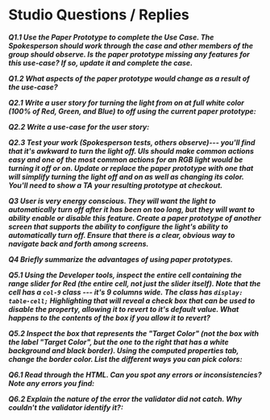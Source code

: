 # Studio Questions / Replies

***Q1.1 Use the Paper Prototype to complete the Use Case. The Spokesperson should work through the case and other members of the group should observe. Is the paper prototype missing any features for this use-case? If so, update it and complete the case.***

***Q1.2 What aspects of the paper prototype would change as a result of the
use-case?***

***Q2.1 Write a user story for turning the light from on at full white color (100% of Red, Green, and Blue) to off using the current paper prototype:***

***Q2.2 Write a use-case for the user story:***

***Q2.3 Test your work (Spokesperson tests, others observe)--- you'll find that it's awkward to turn the light off.  UIs should make common actions easy and one of the most common actions for an RGB light would be turning it off or on.  Update or replace the paper prototype with one that will simplify turning the light off and on as well as changing its color.  You'll need to show a TA your resulting prototype at checkout.***

***Q3 User is very energy conscious.  They will want the light to automatically turn off after it has been on too long, but they will want to ability enable or disable this feature. Create a paper prototype of another screen that supports the ability to configure the light's ability to automatically turn off. Ensure that there is a clear, obvious way to navigate back and forth among screens.***

***Q4 Briefly summarize the advantages of using paper prototypes.***

***Q5.1 Using the Developer tools, inspect the entire cell containing the range slider for Red (the entire cell, not just the slider itself). Note that the cell has a `col-9` class --- it's 9 columns wide.  The class has `display: table-cell;` Highlighting that will reveal a check box that can be used to disable the property, allowing it to revert to it's default value.   What happens to the contents of the box if you allow it to revert?***

***Q5.2 Inspect the box that represents the "Target Color" (not the box with the label "Target Color", but the one to the right that has a white background and black border).  Using the computed properties tab, change the border color.  List the different ways you can pick colors:***

***Q6.1  Read through the HTML.  Can you spot any errors or inconsistencies? Note any errors you find:***

***Q6.2  Explain the nature of the error the validator did not catch.  Why couldn't the validator identify it?:***
